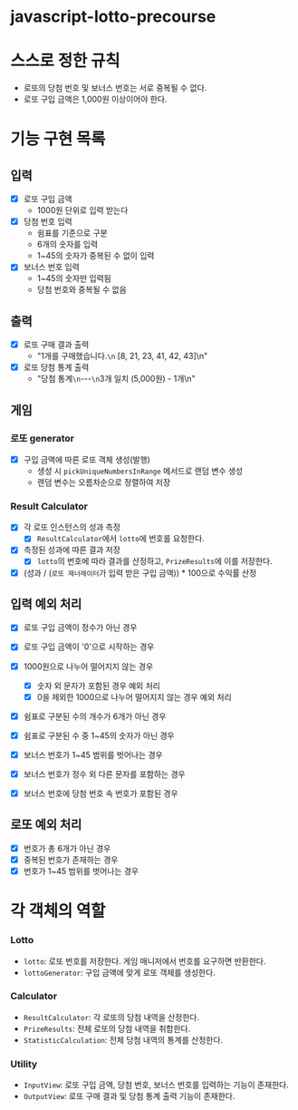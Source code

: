 # javascript-lotto-precourse
# 스스로 정한 규칙
- 로또의 당첨 번호 및 보너스 번호는 서로 중복될 수 없다.
- 로또 구입 금액은 1,000원 이상이어야 한다.

# 기능 구현 목록
## 입력
- [x] 로또 구입 금액
    - 1000원 단위로 입력 받는다
- [x] 당첨 번호 입력
    - 쉼표를 기준으로 구분
    - 6개의 숫자를 입력
    - 1~45의 숫자가 중복된 수 없이 입력
- [x] 보너스 번호 입력
    - 1~45의 숫자만 입력됨
    - 당첨 번호와 중복될 수 없음
## 출력
- [x] 로또 구매 결과 출력
  - "1개를 구매했습니다.`\n` [8, 21, 23, 41, 42, 43]\n"
- [x] 로또 당첨 통계 출력
  - "당첨 통계`\n`---`\n`3개 일치 (5,000원) - 1개\n"

## 게임

### 로또 generator
- [x] 구입 금액에 따른 로또 객체 생성(발행)
    - 생성 시 `pickUniqueNumbersInRange` 메서드로 랜덤 변수 생성
    - 랜덤 변수는 오름차순으로 정렬하여 저장

### Result Calculator
- [x] 각 로또 인스턴스의 성과 측정
  - [x] `ResultCalculator`에서 `lotto`에 번호를 요청한다.
- [x] 측정된 성과에 따른 결과 저장
  - [x] `lotto`의 번호에 따라 결과를 산정하고, `PrizeResults`에 이를 저장한다.
- [x] (성과 / (`로또 제너레이터`가 입력 받은 구입 금액)) * 100으로 수익률  산정

## 입력 예외 처리
- [x] 로또 구입 금액이 정수가 아닌 경우
- [x] 로또 구입 금액이 '0'으로 시작하는 경우
- [x] 1000원으로 나누어 떨어지지 않는 경우
    - [x] 숫자 외 문자가 포함된 경우 예외 처리
    - [x] 0을 제외한 1000으로 나누어 떨어지지 않는 경우 예외 처리

- [x] 쉼표로 구분된 수의 개수가 6개가 아닌 경우
- [x] 쉼표로 구분된 수 중 1~45의 숫자가 아닌 경우
  
- [x] 보너스 번호가 1~45 범위를 벗어나는 경우
- [x] 보너스 번호가 정수 외 다른 문자를 포함하는 경우
- [x] 보너스 번호에 당첨 번호 속 번호가 포함된 경우

## 로또 예외 처리
- [x] 번호가 총 6개가 아닌 경우
- [x] 중복된 번호가 존재하는 경우
- [x] 번호가 1~45 범위를 벗어나는 경우

# 각 객체의 역할
### Lotto
- `lotto`: 로또 번호를 저장한다. 게임 매니저에서 번호를 요구하면 반환한다.
- `lottoGenerator`: 구입 금액에 맞게 로또 객체를 생성한다.

### Calculator
- `ResultCalculator`: 각 로또의 당첨 내역을 산정한다. 
- `PrizeResults`: 전체 로또의 당첨 내역을 취합한다.
- `StatisticCalculation`: 전체 당첨 내역의 통계를 산정한다.

### Utility
- `InputView`: 로또 구입 금액, 당첨 번호, 보너스 번호를 입력하는 기능이 존재한다.
- `OutputView`: 로또 구매 결과 및 당첨 통계 출력 기능이 존재한다.